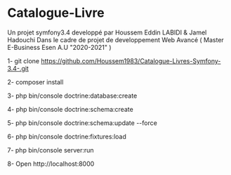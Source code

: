 Catalogue-Livre 
============

Un projet symfony3.4 developpé par Houssem Eddin LABIDI & Jamel Hadouchi
Dans le cadre de projet de developpement Web Avancé ( Master E-Business Esen A.U "2020-2021" )
 
1- git clone https://github.com/Houssem1983/Catalogue-Livres-Symfony-3.4-.git
 
2- composer install  

3- php bin/console doctrine:database:create

4- php bin/console doctrine:schema:create

5- php bin/console doctrine:schema:update --force

6- php bin/console doctrine:fixtures:load

7- php bin/console server:run 

8- Open http://localhost:8000



